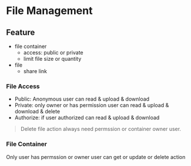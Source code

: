 # File Management

## Feature

- file container
  - access: public or private
  - limit file size or quantity
- file
  - share link

### File Access

- Public: Anonymous user can read & upload & download
- Private: only owner or has permission user can read & upload & download & delete
- Authorize: if user authorized can read & upload & download

> Delete file action always need permssion or container owner user.

### File Container

Only user has permssion or owner user can get or update or delete action
